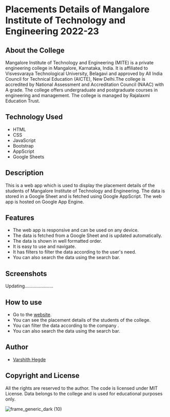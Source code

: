 #  Placements Details of Mangalore Institute of Technology and Engineering 2022-23

## About the College

Mangalore Institute of Technology and Engineering (MITE) is a private engineering college in Mangalore, Karnataka, India. It is affiliated to Visvesvaraya Technological University, Belagavi and approved by All India Council for Technical Education (AICTE), New Delhi.The college is accredited by National Assessment and Accreditation Council (NAAC) with A grade. The college offers undergraduate and postgraduate courses in engineering and management. The college is managed by Rajalaxmi Education Trust.


## Technology Used

- HTML
- CSS
- JavaScript 
- Bootstrap
- AppScript
- Google Sheets

## Description

This is a web app which is used to display the placement details of the students of Mangalore Institute of Technology and Engineering. The data is stored in a Google Sheet and is fetched using Google AppScript. The web app is hosted on Google App Engine.

## Features

- The web app is responsive and can be used on any device.
- The data is fetched from a Google Sheet and is updated automatically.
- The data is shown in well formatted order.
- It is easy to use and navigate.
- It has filters to filter the data according to the user's need.
- You can also search the data using the search bar.


## Screenshots
Updating......................

## How to use

- Go to the [website](https://varshithvhegde.me/placements/).
- You can see the placement details of the students of the college.
- You can filter the data according to the company .
- You can also search the data using the search bar.

## Author

- [Varshith Hegde](https://varshithvhegde.github.io)

## Copyright and License

All the rights are reserved to the author. The code is licensed under MIT License. Data belongs to the college and is used for educational purposes only.

![frame_generic_dark (10)](https://user-images.githubusercontent.com/80502833/189928270-c17238af-4b8d-49a9-add0-5cdab0870d5b.png)
